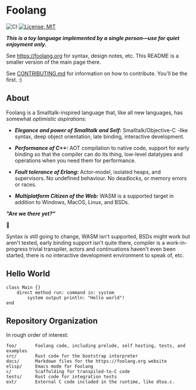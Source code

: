 # Foolang

![CI](https://github.com/nikodemus/foolang/workflows/CI/badge.svg) [![License: MIT](https://img.shields.io/badge/License-MIT-yellow.svg)](https://opensource.org/licenses/MIT)

**_This is a toy language implemented by a single person&mdash;use for quiet enjoyment only._**

See https://foolang.org for syntax, design notes, etc. This README is a
smaller version of the main page there.

See [CONTRIBUTING.md](CONTRIBUTING.md) for information on how to contribute.
You'll be the first. :)

## About

Foolang is a Smalltalk-inspired language that, like all new languages, has
somewhat _optimistic aspirations_:

- **_Elegance and power of Smalltalk and Self:_** Smalltalk/Objective-C -like
  syntax, deep object orientation, late binding, interactive development.

- **_Performance of C++:_** AOT compilation to native code, support for early
  binding so that the compiler can do its thing, low-level datatypes and
  operations when you need them for performance.

- **_Fault tolerance of Erlang:_** Actor-model, isolated heaps, and supervisors.
  No undefined behaviour. No deadlocks, or memory errors or races.

- **_Multiplatform Citizen of the Web:_** WASM is a supported target in addition
  to Windows, MacOS, Linux, and BSDs.

**_"Are we there yet?"_**

:rofl:

Syntax is still going to change, WASM isn't supported, BSDs might work but
aren't tested, early binding support isn't quite there, compiler is a
work-in-progress trivial transpiler, actors and continuations haven't even been
started, there is no interactive development environment to speak of, etc.

## Hello World

``` foolang
class Main {}
    direct method run: command in: system
        system output println: "Hello world"!
end
```

## Repository Organization

In rough order of interest:

```
foo/       Foolang code, including prelude, self hosting, tests, and examples
src/       Rust code for the bootstrap interpreter
docs/      Markdown files for the https://foolang.org website
elisp/     Emacs mode for Foolang
c/         Scaffolding for transpiled-to-C code
tests/     Rust code for integration tests
ext/       External C code included in the runtime, like dtoa.c.
```
